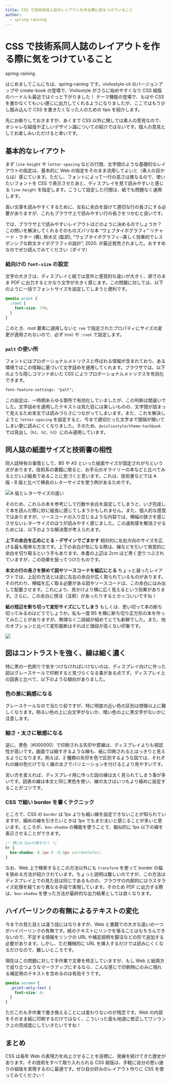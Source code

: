 ```yaml
---
title: CSS で技術系同人誌のレイアウトを作る際に気をつけていること
author:
  - spring-raining
---
```


# CSS で技術系同人誌のレイアウトを作る際に気をつけていること

<div class="draft-author">
spring-raining
</div>

はじめましてこんにちは、spring-raining です。vivliostyle-cli のバージョンアップや create-book の登場で、Vivliostyle がさらに始めやすくなり CSS 組版のハードルも最近ではぐっと下がりました！ テーマ機能の登場で、もはや CSS を書かなくてもいい感じに出力してくれるようになりましたが、ここではもう少し踏み込んで CSS を書きたくなった人のための tips を紹介します。

先にお断りしておきますが、あくまで CSS 以外に関しては素人の意見なので、オシャレな組版や正しいデザイン論についての紹介ではないです。個人の意見としてお楽しみいただけると幸いです。

## 基本的なレイアウト

まず `line-height` や `letter-spacing` などの行間、文字間のような基礎的なレイアウトの指定は、基本的に Web の指定をそのまま流用してよいと（素人の目からは）感じています。ただし、フォントによって一行の高さは異なるので、使いたいフォントを CSS で表示させたあと、ディスプレイを見て読みやすいと感じる `line-height` を指定します。こうして設定した行間は、紙でも問題なく通用します。

長い文章を読みやすくするために、左右に余白を設けて適切な行の長さにする必要がありますが、これもブラウザ上で読みやすい行の長さをつかむと良いです。

では、ブラウザ上で読みやすいレイアウトはどのように決めるのでしょうか？ この問いを解決してくれるそのものズバリな本 “ウェブタイポグラフィ” <span class="footnote">リチャード・ラター (著), 鈴木丈 (監訳), “ウェブタイポグラフィ─美しく効果的でレスポンシブな欧文タイポグラフィの設計”, 2020.</span> が最近発売されました。おすすめなのでぜひ読んでみてください（ダイマ）

### 紙向けの `font-size` の設定

文字の大きさは、ディスプレイと紙では意外と感覚的な違いが大きく、原寸のまま PDF に出力するとかなり文字が大きく感じます。この問題に対しては、以下のように一括でフォントサイズを設定してしまうと便利です。

```css
@media print {
  :root {
    font-size: 75%;
  }
}
```

このとき、root 要素に適用しないと `rem` で指定されたプロパティにサイズの変更が適用されないので、必ず `html` や `:root` で設定します。

### `palt` の使い所

フォントにはプロポーショナルメトリクスと呼ばれる情報が含まれており、ある環境ではこの情報に基づいて文字詰めを適用してくれます。ブラウザでは、以下のような隠しコマンドめいた CSS によりプロポーショナルメトリクスを有効化できます。

```css
font-feature-settings: "palt";
```

この設定は、一時期あらゆる箇所で有効化していましたが、この判断は間違いでした。文字詰めを適用したテキストは見た目には美しいものの、文字間が詰まって見えるため本文では読みづらさにつながってしまいます。また、これを解決しようと `letter-spacing` を設定すると、今まで適切だった文字まで間隔が開いてしまい更に読みにくくなりました。そのため、`@vivliostyle/theme-techbook` では見出し（`h1, h2, h3`）にのみ適用しています。

## 同人誌の紙面サイズと技術書の相性

同人誌特有の事情として、B5 や A5 といった紙面サイズが固定されがちという点があります。技術系の書籍に限ると、お手元のオライリーの本などと比べてみるとだいぶ縦長であることに気づくと思います。これは、技術書などでは A 版・B 版と比べて横長のレターサイズを使う例があるためです。

![A 版とレターサイズの違い](images/img001.svg)

そのため、これらの本を参考にして行数や余白を設定してしまうと、いざ完成して本を読んだ際に妙に縦長に感じてしまうかもしれません。また、個人的な感覚ではありますが、ソースコードの入り交じるような内容では、横幅の狭さを感じさせないレターサイズのほうが読みやすく感じました。この違和感を解消させるためには、以下のような解決策が考えられます。

**上下の余白を広めにとる・デザインでごまかす**
相対的に左右方向のサイズを広げる最も簡単な方法です。上下の余白が気になる際は、線などを引いて視覚的に余白を切り取るという手もあります。本書の上辺は 2cm ほど黒く塗りつぶされていますが、この効果を狙ってつけたものです。

**本文の行の長さを狭めて図やソースコードを幅広にとる**
ちょっと凝ったレイアウトでは、上記の方法とは逆に左右の余白が広く取られているものがあります。その代わり、横幅を広く取る必要がある図やソースコードは、この余白にはみ出して配置させます。これにより、見かけより横に広く見えるという効果があります。さらに、この余白に傍注（注釈）があったりするとカッコいいですね！

**紙の短辺を断ち切って変形サイズにしてしまう**
もしくは、思い切って本の断ち切ってみるのはどうでしょうか。私も一度 B5 を横に断ち切り正方形の本を作ってみたことがありますが、無理なく二段組が組めてとても新鮮でした。また、他のオプションと比べて変形裁断はそれほど値段が高くない印象です。

![](images/img002.svg)

## 図はコントラストを強く、線は細く濃く

特に黒の一色刷りで気をつけなければいけないのは、ディスプレイ向けに作った図はグレースケールで印刷すると見づらくなる事がある点です。ディスプレイ上の図表と比べて、以下のような傾向がありました。

### 色の差に鈍感になる

グレースケールなので当たり前ですが、特に明度の近い色の区別は想像以上に難しくなります。明るい色の上に白文字がないか、暗い色の上に黒文字がないかに注意します。

### 細さ・太さに敏感になる

逆に、黒色（#000000）で印刷される矢印や罫線は、ディスプレイよりも視認性が高いです。画面では細すぎるような線も、紙に印刷されるとはっきりと見えるようになります。例えば、2 種類の矢印を色で区別するような図では、それぞれの線の色だけでなく線の太さでバリエーションを付けるとより見やすいです。

言い方を変えれば、ディスプレイ用に作った図の線は太く見られてしまう事が多いです。図表の線は本文と同じ黒色を使い、線の太さはいつもより細めに設定することがコツです。

### CSS で細い border を書くテクニック

ところで、CSS の `border` は 1px よりも細い線を設定できないことが知られていますが、細めの線を引きたいときは 1px でもまだ太いと感じることが多いと思います。ところが、`box-shadow` の機能を使うことで、擬似的に 1px 以下の線を表示させることができます。

```css
/* 横に0.5pxの線を引く */
hr {
  box-shadow: 0 1px 0 -0.5px currentColor;
}
```

なお、Web 上で検索するとこの方法以外にも `transform` を使って border の幅を狭める方法が紹介されています。ちょっと説明は難しいのですが、この方法はディスプレイ上での見た目は同じであるものの、ブラウザの内部的にはラスタライズ処理を経ており異なる手段で実現しています。そのため PDF に出力する際は、`box-shadow` を使った方法が最終的な出力結果としては良くなります。

## ハイパーリンクの有無によるテキストの変化

今までの見た目とは違う話にはなりますが、Web と書籍での大きな違いの一つがハイパーリンクの有無です。紙のテキストにリンクを張ることはもちろんできないので、不足する情報をリンクの URL や補足説明を脚注などの形で追加する必要があります。しかし、ただ機械的に URL を挿入するだけでは読みにくくなるだけなので、難しいところです。

現在はこの問題に対して手作業で文章を修正していますが、もし Web と紙両方で成り立つようなマークアップにするなら、こんな感じで印刷時にのみに現れる補足用のテキストを含めるのは有効そうです。

```css
@media screen {
  .print-only-text {
    font-size: 0;
  }
}
```

ただこれも手作業で書き換えることには変わりないのが残念です。Web の内容をそのまま紙に印刷するだけではなく、こういった面も地道に修正してワンランク上の完成度にしていきたいですね！

## まとめ

CSS は長年 Web の表現力を向上させることを目標に、発展を続けてきた歴史があります。その技術をすべて取り入れられる CSS 組版は、手軽に自分の思い通りの組版を実現するのに最適です。ぜひ自分好みのレイアウト作りに CSS を使ってみてください！
